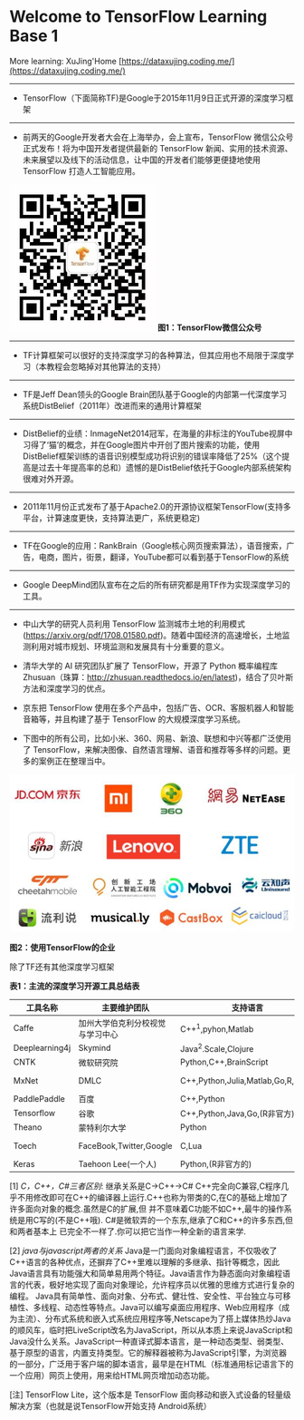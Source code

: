 # Welcome to TensorFlow Learning Base 1

More learning: XuJing'Home [https://dataxujing.coding.me/](https://dataxujing.coding.me/)

------

+ TensorFlow（下面简称TF)是Google于2015年11月9日正式开源的深度学习框架

-----

+ 前两天的Google开发者大会在上海举办，会上宣布，TensorFlow 微信公众号正式发布！将为中国开发者提供最新的 TensorFlow 新闻、实用的技术资源、未来展望以及线下的活动信息，让中国的开发者们能够更便捷地使用 TensorFlow 打造人工智能应用。

![图1](img/tf_guanwei.jpg)
**图1：TensorFlow微信公众号**

----
+ TF计算框架可以很好的支持深度学习的各种算法，但其应用也不局限于深度学习（本教程会忽略掉对其他算法的支持）

----
+ TF是Jeff Dean领头的Google Brain团队基于Google的内部第一代深度学习系统DistBelief（2011年）改进而来的通用计算框架

----
+ DistBelief的业绩：InmageNet2014冠军，在海量的非标注的YouTube视屏中习得了‘猫’的概念，并在Google图片中开创了图片搜索的功能，使用DistBelief框架训练的语音识别模型成功将识别的错误率降低了25%（这个提高是过去十年提高率的总和）遗憾的是DistBelief依托于Google内部系统架构很难对外开源。

----
+ 2011年11月份正式发布了基于Apache2.0的开源协议框架TensorFlow(支持多平台，计算速度更快，支持算法更广，系统更稳定)

----
+ TF在Google的应用：RankBrain（Google核心网页搜索算法），语音搜索，广告，电商，图片，街景，翻译，YouTube都可以看到基于TensorFlow的系统

----
+ Google DeepMind团队宣布在之后的所有研究都是用TF作为实现深度学习的工具。

----
+ 中山大学的研究人员利用 TensorFlow 监测城市土地的利用模式 (https://arxiv.org/pdf/1708.01580.pdf)。随着中国经济的高速增长，土地监测利用对城市规划、环境监测和发展具有十分重要的意义。

+ 清华大学的 AI 研究团队扩展了 TensorFlow，开源了 Python 概率编程库 Zhusuan（珠算：http://zhusuan.readthedocs.io/en/latest)，结合了贝叶斯方法和深度学习的优点。

+ 京东把 TensorFlow 使用在多个产品中，包括广告、OCR、客服机器人和智能音箱等，并且构建了基于 TensorFlow 的大规模深度学习系统。

+ 下图中的所有公司，比如小米、360、网易、新浪、联想和中兴等都广泛使用了 TensorFlow，来解决图像、自然语言理解、语音和推荐等多样的问题。更多的案例正在整理当中。

![图2](img/tf_qiye.jpg)

**图2：使用TensorFlow的企业**

除了TF还有其他深度学习框架

**表1：主流的深度学习开源工具总结表**

| 工具名称        | 主要维护团队                      | 支持语言                          | 支持系统       |
| ----------------| --------------------------------- | --------------------------------- |----------------|
| Caffe           | 加州大学伯克利分校视觉与学习中心  | C++<sup>1</sup>,pyhon,Matlab      |linux,win,Mac  |
| Deeplearning4j  | Skymind                           | Java<sup>2</sup>.Scale,Clojure    | 3+Android      |
| CNTK            | 微软研究院                        | Python,C++,BrainScript            | Linux,Win      |
| MxNet           | DMLC                              | C++,Python,Julia,Matlab,Go,R,Scale| 3+Android+ ios |
| PaddlePaddle    | 百度                              | C++,Python                        | Linux,Mac      |
| Tensorflow      | 谷歌                              | C++,Python,Java,Go,(R非官方)      | 3+Android+ios  |
| Theano          | 蒙特利尔大学                      | Python                            | Linux,Win,Mac  |
| Toech           | FaceBook,Twitter,Google           | C,Lua                             | 3+Android+ ios |
| Keras           | Taehoon Lee(一个人)               | Python,(R非官方的)                | Linux,Win,Mac  |


[1] *C，C++，C#三者区别*:
继承关系是C->C++->C# C++完全向C兼容,C程序几乎不用修改即可在C++的编译器上运行.C++也称为带类的C,在C的基础上增加了许多面向对象的概念.虽然是C的扩展,但 并不意味着C功能不如C++,最牛的操作系统是用C写的(不是C++哦). 
C#是微软弄的一个东东,继承了C和C++的许多东西,但和两者基本上 已完全不一样了.你可以把它当作一种全新的语言来学. 

[2] *java与javascript两者的关系* Java是一门面向对象编程语言，不仅吸收了C++语言的各种优点，还摒弃了C++里难以理解的多继承、指针等概念，因此Java语言具有功能强大和简单易用两个特征。Java语言作为静态面向对象编程语言的代表，极好地实现了面向对象理论，允许程序员以优雅的思维方式进行复杂的编程。
Java具有简单性、面向对象、分布式、健壮性、安全性、平台独立与可移植性、多线程、动态性等特点。Java可以编写桌面应用程序、Web应用程序（成为主流）、分布式系统和嵌入式系统应用程序等,Netscape为了搭上媒体热炒Java的顺风车，临时把LiveScript改名为JavaScript，所以从本质上来说JavaScript和Java没什么关系。JavaScript一种直译式脚本语言，是一种动态类型、弱类型、基于原型的语言，内置支持类型。它的解释器被称为JavaScript引擎，为浏览器的一部分，广泛用于客户端的脚本语言，最早是在HTML（标准通用标记语言下的一个应用）网页上使用，用来给HTML网页增加动态功能。

[注] TensorFlow Lite，这个版本是 TensorFlow 面向移动和嵌入式设备的轻量级解决方案（也就是说TensorFlow开始支持 Android系统）